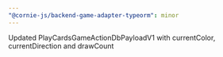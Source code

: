 ```yaml
---
"@cornie-js/backend-game-adapter-typeorm": minor
---
```


Updated PlayCardsGameActionDbPayloadV1 with currentColor, currentDirection and drawCount
